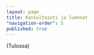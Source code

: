 ```yaml
---
layout: page
title: Konsultointi ja luennot
"navigation-order": 5
published: true
---
```


(Tulossa)